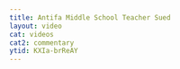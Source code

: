 ```yaml
---
title: Antifa Middle School Teacher Sued
layout: video
cat: videos
cat2: commentary
ytid: KXIa-brReAY
---
```

